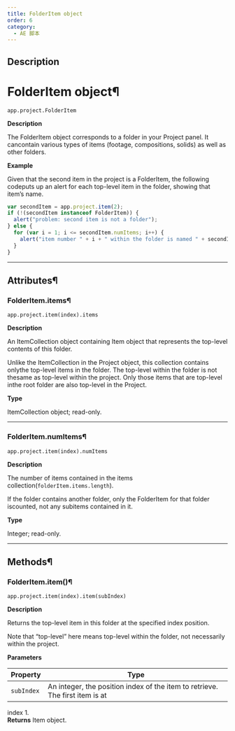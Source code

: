 ```yaml
---
title: FolderItem object
order: 6
category:
  - AE 脚本
---
```


## Description

# FolderItem object¶

`app.project.FolderItem`

**Description**

The FolderItem object corresponds to a folder in your Project panel. It cancontain various types of items (footage, compositions, solids) as well as
other folders.

**Example**

Given that the second item in the project is a FolderItem, the following codeputs up an alert for each top-level item in the folder, showing that item’s
name.

```javascript
var secondItem = app.project.item(2);
if (!(secondItem instanceof FolderItem)) {
  alert("problem: second item is not a folder");
} else {
  for (var i = 1; i <= secondItem.numItems; i++) {
    alert("item number " + i + " within the folder is named " + secondItem.item(i).name);
  }
}
```

---

## Attributes¶

### FolderItem.items¶

`app.project.item(index).items`

**Description**

An ItemCollection object containing Item object that represents the top-level
contents of this folder.

Unlike the ItemCollection in the Project object, this collection contains onlythe top-level items in the folder. The top-level within the folder is not thesame as top-level within the project. Only those items that are top-level inthe root folder are also top-level in the Project.

**Type**

ItemCollection object; read-only.

---

### FolderItem.numItems¶

`app.project.item(index).numItems`

**Description**

The number of items contained in the items collection(`folderItem.items.length`).

If the folder contains another folder, only the FolderItem for that folder iscounted, not any subitems contained in it.

**Type**

Integer; read-only.

---

## Methods¶

### FolderItem.item()¶

`app.project.item(index).item(subIndex)`

**Description**

Returns the top-level item in this folder at the specified index position.

Note that “top-level” here means top-level within the folder, not necessarily within the project.

**Parameters**

| Property   | Type                                                                         |
| ---------- | ---------------------------------------------------------------------------- |
| `subIndex` | An integer, the position index of the item to retrieve. The first item is at |

index 1.  
**Returns** Item object.
